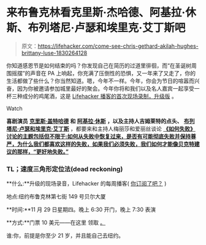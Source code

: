# 来布鲁克林看克里斯·杰哈德、阿基拉·休斯、布列塔尼·卢瑟和埃里克·艾丁斯吧

> 原文：<https://lifehacker.com/come-see-chris-gethard-akilah-hughes-brittany-luse-1830264128>

你知道感恩节是如何结束的吗？你发现自己在简历的过道里徘徊，而“在圣诞树周围摇摆”的声音在 PA 上响起，你充满了压倒性的恐惧，又一年来了又走了，你的生活都做了些什么？你当然知道。嗯，今年不一样。今年，你会为节日的喧嚣而兴奋，因为你被邀请参加城里最好的聚会。今年你将和我们以及名人嘉宾一起享受一杯三种成分的鸡尾酒，这是 [Lifehacker 播客的首次现场录制，升级版](http://lifehacker.com/theshow) 。

Watch

**喜剧演员** [**克里斯·盖特哈德**](https://chrisgeth.com/) **和** [**阿基拉·休斯**](http://itsakilahobviously.com/) **，以及主持人吉姆莱特的点头、** [**布列塔尼·卢瑟和埃里克·艾丁斯**](https://lifehacker.com/were-the-nod-co-hosts-brittany-and-eric-and-this-is-ho-1827396339) ，都要来和主持人梅丽莎和爱丽丝谈论 [**《如何失败》讨论的主题包括但不限于:如何从失败中恢复过来，是否有可能彻底失败并保持尊严，为什么我们都喜欢这样的失败，如果我们必须失败，我们如何才能像贝克特建议的那样，“更好地失败。”**](https://lifehacker.com/tag/3-ingredient-happy-hour)

### TL；速度三角形定位法(dead reckoning)

**什么:**升级的现场录音，Lifehacker 的每周播客( [你订阅了吧？](https://itunes.apple.com/us/podcast/the-upgrade-by-lifehacker/id508117781?mt=2) )

地点:纽约布鲁克林第七街 149 号贝尔大厦

**时间:**11 月 29 日星期四。晚上 6:30 开门，晚上 7:30 表演

**方式:**门票 10 美元——在这里 领取 [。](https://www.thebellhouseny.com/event/1787334-how-fail-upgrade-live-brooklyn)

谁:你，前提是你至少 21 岁，并且能自己去纽约。